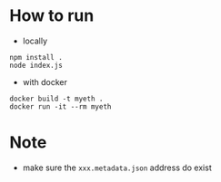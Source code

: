 # How to run
* locally
```
npm install .
node index.js
```

* with docker
```
docker build -t myeth .
docker run -it --rm myeth
```

# Note
* make sure the `xxx.metadata.json` address do exist

